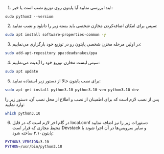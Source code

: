 
1. ابتدا بررسی نمایید آیا پایتون روی توزیع نصب است یا خیر:  
```
sudo python3 --version
```
2. سپس برای امکان اضافه‌کردن مخازن شخصی باید بسته زیر را دانلود و نصب نمایید:  
```bash
sudo apt install software-properties-common -y
```
3. در اولین مرحله مخزن شخصی پایتون رو در توزیع خود بارگزاری می‌نماییم:  
```bash
sudo add-apt-repository ppa:deadsnakes/ppa
```
4. سپس لیست مخازن توزیع خود را آپدیت می‌نماییم:  
```bash
sudo apt update
```
5. برای نصب پایتون حالا از دستور زیر استفاده نمایید:  
```bash
sudo apt-get install python3.10 python3.10-ven python3.10-dev
```
پس از نصب لازم است که برای اطمینان از نصب و اطلاع از محل نصب آن، دستور زیر را وارد نمایید:  
```bash
which python3.10
```
6. در گام اخر لازم است که در فایل local.conf دستورات زیر را نیز اضافه نمایید محیط مجازی که قرار است Devstack و سایر سرویس‌ها در آن اجرا شوند با پایتون۳.۱۰ ساخته شود:  
```bash
PYTHON3_VERSION=3.10
PYTHON=/usr/bin/python3.10
```
